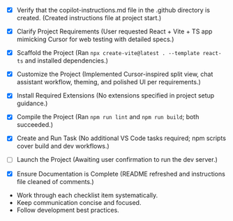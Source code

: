 - [x] Verify that the copilot-instructions.md file in the .github directory is created. (Created instructions file at project start.)

- [x] Clarify Project Requirements (User requested React + Vite + TS app mimicking Cursor for web testing with detailed specs.)

- [x] Scaffold the Project (Ran `npx create-vite@latest . --template react-ts` and installed dependencies.)

- [x] Customize the Project (Implemented Cursor-inspired split view, chat assistant workflow, theming, and polished UI per requirements.)

- [x] Install Required Extensions (No extensions specified in project setup guidance.)

- [x] Compile the Project (Ran `npm run lint` and `npm run build`; both succeeded.)

- [x] Create and Run Task (No additional VS Code tasks required; npm scripts cover build and dev workflows.)

- [ ] Launch the Project (Awaiting user confirmation to run the dev server.)

- [x] Ensure Documentation is Complete (README refreshed and instructions file cleaned of comments.)

- Work through each checklist item systematically.
- Keep communication concise and focused.
- Follow development best practices.
